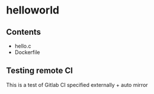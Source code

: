 helloworld
==========

Contents
--------

* hello.c
* Dockerfile

Testing remote CI
-----------------

This is a test of Gitlab CI specified externally + auto mirror
